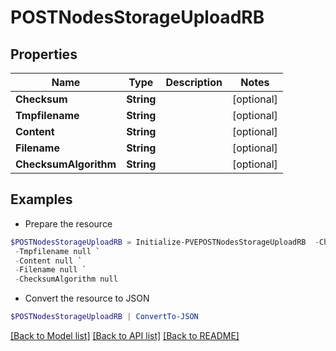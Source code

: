 # POSTNodesStorageUploadRB
## Properties

Name | Type | Description | Notes
------------ | ------------- | ------------- | -------------
**Checksum** | **String** |  | [optional] 
**Tmpfilename** | **String** |  | [optional] 
**Content** | **String** |  | [optional] 
**Filename** | **String** |  | [optional] 
**ChecksumAlgorithm** | **String** |  | [optional] 

## Examples

- Prepare the resource
```powershell
$POSTNodesStorageUploadRB = Initialize-PVEPOSTNodesStorageUploadRB  -Checksum null `
 -Tmpfilename null `
 -Content null `
 -Filename null `
 -ChecksumAlgorithm null
```

- Convert the resource to JSON
```powershell
$POSTNodesStorageUploadRB | ConvertTo-JSON
```

[[Back to Model list]](../README.md#documentation-for-models) [[Back to API list]](../README.md#documentation-for-api-endpoints) [[Back to README]](../README.md)

